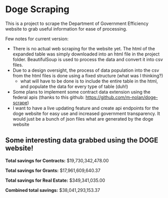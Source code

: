 # Doge Scraping

This is a project to scrape the Department of Government Efficiency website to grab useful information for ease of processing. 

Few notes for current version:
- There is no actual web scraping for the website yet. The html of the expanded table was simply downloaded into an html file in the project folder. BeautifulSoup is used to process the data and convert it into csv files. 
- Due to a design oversight, the process of data population into the csv from the html files is done using a fixed structure (what was I thinking?)
    - what will have to be done is to include the entire table in the html, and populate the data for every type of table (duh!)
- Some plans to implement some contract data extension using the federal apis (thanks to this github: https://github.com/m-nolan/doge-scrape)
- I want to have a live updating feature and create api endpoints for the doge website for easy use and increased government transparency. It would just be a bunch of json files what are generated by the doge website

## Some interesting data grabbed using the DOGE website!

<b>Total savings for Contracts:</b> $19,730,342,478.00

<b>Total savings for Grants:</b> $17,961,609,640.37

<b>Total savings for Real Estate:</b> $349,341,035.00


<b>Combined total savings:</b> $38,041,293,153.37
